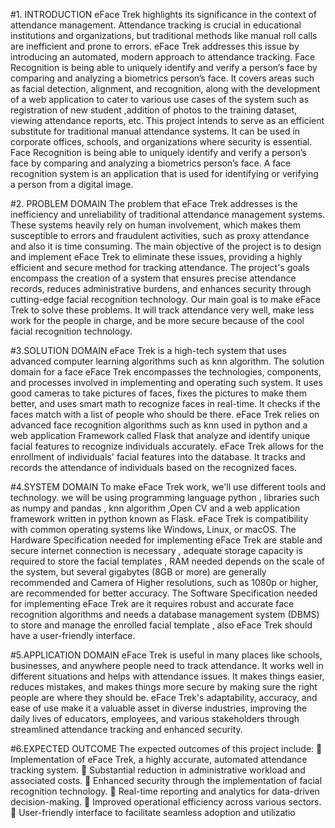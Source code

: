 #1. INTRODUCTION
eFace Trek highlights its significance in the context of attendance management. Attendance 
tracking is crucial in educational institutions and organizations, but traditional methods like 
manual roll calls are inefficient and prone to errors. eFace Trek addresses this issue by 
introducing an automated, modern approach to attendance tracking. Face Recognition is being 
able to uniquely identify and verify a person’s face by comparing and analyzing a biometrics 
person’s face. It covers areas such as facial detection, alignment, and recognition, along with the 
development of a web application to cater to various use cases of the system such as registration 
of new student ,addition of photos to the training dataset, viewing attendance reports, etc. This 
project intends to serve as an efficient substitute for traditional manual attendance systems. It can 
be used in corporate offices, schools, and organizations where security is essential. Face 
Recognition is being able to uniquely identify and verify a person’s face by comparing and 
analyzing a biometrics person’s face. A face recognition system is an application that is used for 
identifying or verifying a person from a digital image.

#2. PROBLEM DOMAIN
The problem that eFace Trek addresses is the inefficiency and unreliability of traditional 
attendance management systems. These systems heavily rely on human involvement, which 
makes them susceptible to errors and fraudulent activities, such as proxy attendance and also it is 
time consuming. The main objective of the project is to design and implement eFace Trek to 
eliminate these issues, providing a highly efficient and secure method for tracking attendance.
The project's goals encompass the creation of a system that ensures precise attendance records, 
reduces administrative burdens, and enhances security through cutting-edge facial recognition 
technology. Our main goal is to make eFace Trek to solve these problems. It will track 
attendance very well, make less work for the people in charge, and be more secure because of the 
cool facial recognition technology.

#3.SOLUTION DOMAIN
eFace Trek is a high-tech system that uses advanced computer learning algorithms such as knn 
algorithm. The solution domain for a face eFace Trek encompasses the technologies, 
components, and processes involved in implementing and operating such system. It uses good 
cameras to take pictures of faces, fixes the pictures to make them better, and uses smart math to 
recognize faces in real-time. It checks if the faces match with a list of people who should be 
there. eFace Trek relies on advanced face recognition algorithms such as knn used in python and 
a web application Framework called Flask that analyze and identify unique facial features to 
recognize individuals accurately. eFace Trek allows for the enrollment of individuals' facial 
features into the database. It tracks and records the attendance of individuals based on the 
recognized faces.

#4.SYSTEM DOMAIN
To make eFace Trek work, we'll use different tools and technology. we will be using 
programming language python , libraries such as numpy and pandas , knn algorithm ,Open CV
and a web application framework written in python known as Flask. eFace Trek is compatibility 
with common operating systems like Windows, Linux, or macOS. The Hardware Specification 
needed for implementing eFace Trek are stable and secure internet connection is necessary , 
adequate storage capacity is required to store the facial templates , RAM needed depends on the 
scale of the system, but several gigabytes (8GB or more) are generally recommended and 
Camera of Higher resolutions, such as 1080p or higher, are recommended for better accuracy.
The Software Specification needed for implementing eFace Trek are it requires robust and 
accurate face recognition algorithms and needs a database management system (DBMS) to store 
and manage the enrolled facial template , also eFace Trek should have a user-friendly interface.

#5.APPLICATION DOMAIN
eFace Trek is useful in many places like schools, businesses, and anywhere people need to track 
attendance. It works well in different situations and helps with attendance issues. It makes things 
easier, reduces mistakes, and makes things more secure by making sure the right people are 
where they should be. eFace Trek's adaptability, accuracy, and ease of use make it a valuable 
asset in diverse industries, improving the daily lives of educators, employees, and various 
stakeholders through streamlined attendance tracking and enhanced security.

#6.EXPECTED OUTCOME
The expected outcomes of this project include:
 Implementation of eFace Trek, a highly accurate, automated attendance tracking system.
 Substantial reduction in administrative workload and associated costs.
 Enhanced security through the implementation of facial recognition technology.
 Real-time reporting and analytics for data-driven decision-making.
 Improved operational efficiency across various sectors.
 User-friendly interface to facilitate seamless adoption and utilizatio
